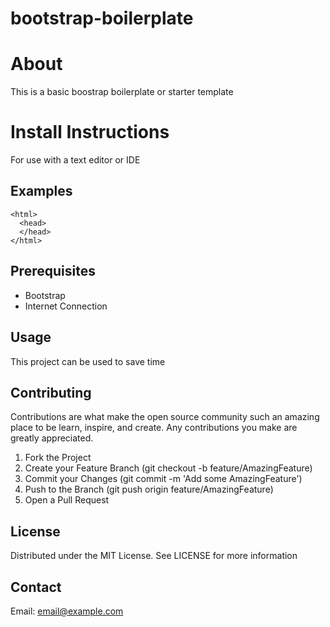 # bootstrap-boilerplate

# About
This is a basic boostrap boilerplate or starter template

# Install Instructions
For use with a text editor or IDE

## Examples
    <html>
      <head>
      </head>
    </html>

## Prerequisites

+ Bootstrap
+ Internet Connection

## Usage
This project can be used to save time

## Contributing
Contributions are what make the open source community such an amazing place to be learn, inspire, and create. Any contributions you make are greatly appreciated.

1. Fork the Project
2. Create your Feature Branch (git checkout -b feature/AmazingFeature)
3. Commit your Changes (git commit -m 'Add some AmazingFeature')
4. Push to the Branch (git push origin feature/AmazingFeature)
5. Open a Pull Request

## License
Distributed under the MIT License. See LICENSE for more information

## Contact
Email: email@example.com


